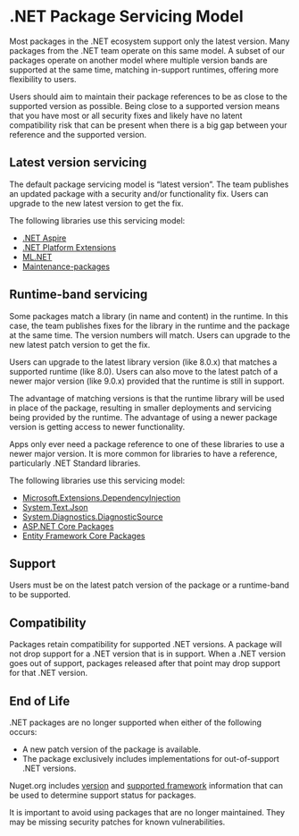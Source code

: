 # .NET Package Servicing Model

Most packages in the .NET ecosystem support only the latest version. Many packages from the .NET team operate on this same model. A subset of our packages operate on another model where multiple version bands are supported at the same time, matching in-support runtimes, offering more flexibility to users.

Users should aim to maintain their package references to be as close to the supported version as possible. Being close to a supported version means that you have most or all security fixes and likely have no latent compatibility risk that can be present when there is a big gap between your reference and the supported version.

## Latest version servicing

The default package servicing model is “latest version”. The team publishes an updated package with a security and/or functionality fix. Users can upgrade to the new latest version to get the fix.

The following libraries use this servicing model:

- [.NET Aspire](https://github.com/dotnet/aspire)
- [.NET Platform Extensions](https://github.com/dotnet/extensions)
- [ML.NET](https://github.com/dotnet/machinelearning)
- [Maintenance-packages](https://github.com/dotnet/maintenance-packages)

## Runtime-band servicing

Some packages match a library (in name and content) in the runtime. In this case, the team publishes  fixes for the library in the runtime and the package at the same time. The version numbers will match. Users can upgrade to the new latest patch version to get the fix.

Users can upgrade to the latest library version (like 8.0.x) that matches a supported runtime (like 8.0). Users can also move to the latest patch of a newer major version (like 9.0.x) provided that the runtime is still in support.

The advantage of matching versions is that the runtime library will be used in place of the package, resulting in smaller deployments and servicing being provided by the runtime. The advantage of using a newer package version is getting access to newer functionality.

Apps only ever need a package reference to one of these libraries to use a newer major version. It is more common for libraries to have a reference, particularly .NET Standard libraries.

The following libraries use this servicing model:

- [Microsoft.Extensions.DependencyInjection](https://www.nuget.org/packages/Microsoft.Extensions.DependencyInjection)
- [System.Text.Json](https://www.nuget.org/packages/System.Text.Json)
- [System.Diagnostics.DiagnosticSource](https://www.nuget.org/packages/System.Diagnostics.DiagnosticSource)
- [ASP.NET Core Packages](https://github.com/dotnet/aspnetcore)
- [Entity Framework Core Packages](https://github.com/dotnet/efcore)

## Support

Users must be on the latest patch version of the package or a runtime-band to be supported.

## Compatibility

Packages retain compatibility for supported .NET versions. A package will not drop support for a .NET version that is in support. When a .NET version goes out of support, packages released after that point may drop support for that .NET version.

## End of Life

.NET packages are no longer supported when either of the following occurs:

- A new patch version of the package is available.
- The package exclusively includes implementations for out-of-support .NET versions.

Nuget.org includes [version](https://www.nuget.org/packages/System.Text.Json/#versions-body-tab) and [supported framework](https://www.nuget.org/packages/System.Text.Json/#supportedframeworks-body-tab) information that can be used to determine support status for packages.

It is important to avoid using packages that are no longer maintained. They may be missing security patches for known vulnerabilities.
